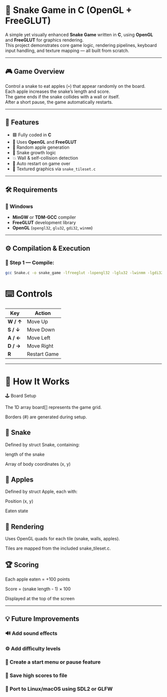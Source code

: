 # 🐍 Snake Game in C (OpenGL + FreeGLUT)

A simple yet visually enhanced **Snake Game** written in **C**, using **OpenGL** and **FreeGLUT** for graphics rendering.  
This project demonstrates core game logic, rendering pipelines, keyboard input handling, and texture mapping — all built from scratch.

---

## 🎮 Game Overview

Control a snake to eat apples (`+`) that appear randomly on the board.  
Each apple increases the snake’s length and score.  
The game ends if the snake collides with a wall or itself.  
After a short pause, the game automatically restarts.

---

## 🧠 Features

- 🟩 Fully coded in **C**
- 🧩 Uses **OpenGL** and **FreeGLUT**
- 🍎 Random apple generation
- 🐍 Snake growth logic
- 💥 Wall & self-collision detection
- 🔁 Auto restart on game over
- 🎨 Textured graphics via `snake_tileset.c`

---

## 🛠️ Requirements

### 🔹 Windows
- **MinGW** or **TDM-GCC** compiler  
- **FreeGLUT** development library  
- **OpenGL** (`opengl32`, `glu32`, `gdi32`, `winmm`)

---

## ⚙️ Compilation & Execution

### 🧩 Step 1 — Compile:
```bash
gcc Snake.c -o snake_game -lfreeglut -lopengl32 -lglu32 -lwinmm -lgdi32
```

# ⌨️ Controls
| Key       | Action       |
| --------- | ------------ |
| **W / ↑** | Move Up      |
| **S / ↓** | Move Down    |
| **A / ←** | Move Left    |
| **D / →** | Move Right   |
| **R**     | Restart Game |


---

# 🧱 How It Works
🕹️ Board Setup

The 1D array board[] represents the game grid.

Borders (#) are generated during setup.

## 🐍 Snake

Defined by struct Snake, containing:

length of the snake

Array of body coordinates (x, y)

 ## 🍎 Apples

Defined by struct Apple, each with:

Position (x, y)

Eaten state

## 🎨 Rendering

Uses OpenGL quads for each tile (snake, walls, apples).

Tiles are mapped from the included snake_tileset.c.

## 🏆 Scoring

Each apple eaten = +100 points

Score = (snake length - 1) × 100

Displayed at the top of the screen

---
## 💡 Future Improvements

### 🔊 Add sound effects

### ⚙️ Add difficulty levels

### 🏁 Create a start menu or pause feature

### 💾 Save high scores to file

### 🐧 Port to Linux/macOS using SDL2 or GLFW
